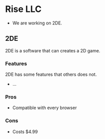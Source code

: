 # Rise LLC
- We are working on 2DE.
## 2DE
2DE is a software that can creates a 2D game.
### Features
2DE has some features that others does not.
- ...
### Pros
- Compatible with every browser
### Cons
- Costs $4.99

<!-- Copyright (C) Rise LLC 2025 -->